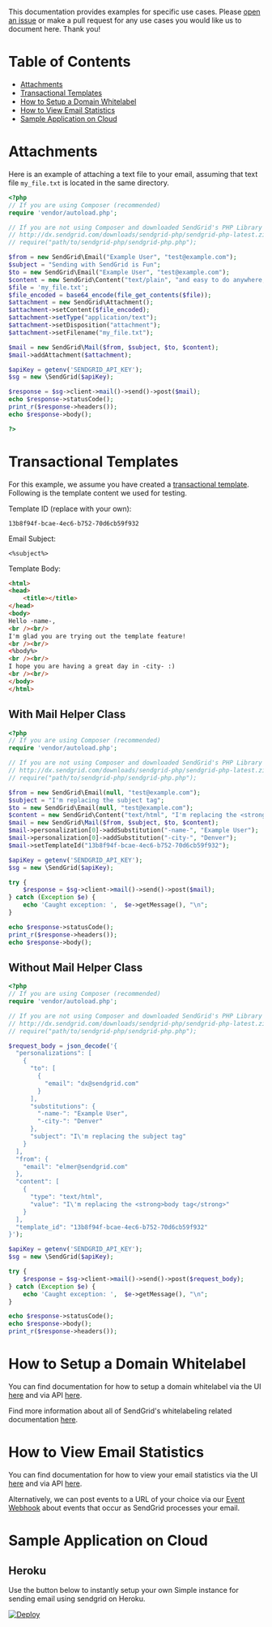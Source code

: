 This documentation provides examples for specific use cases. Please [open an issue](https://github.com/sendgrid/sendgrid-php/issues) or make a pull request for any use cases you would like us to document here. Thank you!

# Table of Contents
* [Attachments](#attachments)
* [Transactional Templates](#transactional_templates)
* [How to Setup a Domain Whitelabel](#domain_whitelabel)
* [How to View Email Statistics](#email_stats)
* [Sample Application on Cloud](#sample)

<a name="attachments"></a>
# Attachments

Here is an example of attaching a text file to your email, assuming that text file `my_file.txt` is located in the same directory.

```php
<?php
// If you are using Composer (recommended)
require 'vendor/autoload.php';

// If you are not using Composer and downloaded SendGrid's PHP Library
// http://dx.sendgrid.com/downloads/sendgrid-php/sendgrid-php-latest.zip
// require("path/to/sendgrid-php/sendgrid-php.php");

$from = new SendGrid\Email("Example User", "test@example.com");
$subject = "Sending with SendGrid is Fun";
$to = new SendGrid\Email("Example User", "test@example.com");
$content = new SendGrid\Content("text/plain", "and easy to do anywhere, even with PHP");
$file = 'my_file.txt';
$file_encoded = base64_encode(file_get_contents($file));
$attachment = new SendGrid\Attachment();
$attachment->setContent($file_encoded);
$attachment->setType("application/text");
$attachment->setDisposition("attachment");
$attachment->setFilename("my_file.txt");

$mail = new SendGrid\Mail($from, $subject, $to, $content);
$mail->addAttachment($attachment);

$apiKey = getenv('SENDGRID_API_KEY');
$sg = new \SendGrid($apiKey);

$response = $sg->client->mail()->send()->post($mail);
echo $response->statusCode();
print_r($response->headers());
echo $response->body();

?>
```

<a name="transactional_templates"></a>
# Transactional Templates

For this example, we assume you have created a [transactional template](https://sendgrid.com/docs/User_Guide/Transactional_Templates/index.html). Following is the template content we used for testing.

Template ID (replace with your own):

```text
13b8f94f-bcae-4ec6-b752-70d6cb59f932
```

Email Subject:

```text
<%subject%>
```

Template Body:

```html
<html>
<head>
	<title></title>
</head>
<body>
Hello -name-,
<br /><br/>
I'm glad you are trying out the template feature!
<br /><br/>
<%body%>
<br /><br/>
I hope you are having a great day in -city- :)
<br /><br/>
</body>
</html>
```

## With Mail Helper Class

```php
<?php
// If you are using Composer (recommended)
require 'vendor/autoload.php';

// If you are not using Composer and downloaded SendGrid's PHP Library
// http://dx.sendgrid.com/downloads/sendgrid-php/sendgrid-php-latest.zip
// require("path/to/sendgrid-php/sendgrid-php.php");

$from = new SendGrid\Email(null, "test@example.com");
$subject = "I'm replacing the subject tag";
$to = new SendGrid\Email(null, "test@example.com");
$content = new SendGrid\Content("text/html", "I'm replacing the <strong>body tag</strong>");
$mail = new SendGrid\Mail($from, $subject, $to, $content);
$mail->personalization[0]->addSubstitution("-name-", "Example User");
$mail->personalization[0]->addSubstitution("-city-", "Denver");
$mail->setTemplateId("13b8f94f-bcae-4ec6-b752-70d6cb59f932");

$apiKey = getenv('SENDGRID_API_KEY');
$sg = new \SendGrid($apiKey);

try {
    $response = $sg->client->mail()->send()->post($mail);
} catch (Exception $e) {
    echo 'Caught exception: ',  $e->getMessage(), "\n";
}

echo $response->statusCode();
print_r($response->headers());
echo $response->body();
```

## Without Mail Helper Class

```php
<?php
// If you are using Composer (recommended)
require 'vendor/autoload.php';

// If you are not using Composer and downloaded SendGrid's PHP Library
// http://dx.sendgrid.com/downloads/sendgrid-php/sendgrid-php-latest.zip
// require("path/to/sendgrid-php/sendgrid-php.php");

$request_body = json_decode('{
  "personalizations": [
    {
      "to": [
        {
          "email": "dx@sendgrid.com"
        }
      ],
      "substitutions": {
        "-name-": "Example User",
        "-city-": "Denver"
      },
      "subject": "I\'m replacing the subject tag"
    }
  ],
  "from": {
    "email": "elmer@sendgrid.com"
  },
  "content": [
    {
      "type": "text/html",
      "value": "I\'m replacing the <strong>body tag</strong>"
    }
  ],
  "template_id": "13b8f94f-bcae-4ec6-b752-70d6cb59f932"
}');

$apiKey = getenv('SENDGRID_API_KEY');
$sg = new \SendGrid($apiKey);

try {
    $response = $sg->client->mail()->send()->post($request_body);
} catch (Exception $e) {
    echo 'Caught exception: ',  $e->getMessage(), "\n";
}

echo $response->statusCode();
echo $response->body();
print_r($response->headers());
```

<a name="domain_whitelabel"></a>
# How to Setup a Domain Whitelabel

You can find documentation for how to setup a domain whitelabel via the UI [here](https://sendgrid.com/docs/Classroom/Basics/Whitelabel/setup_domain_whitelabel.html) and via API [here](https://github.com/sendgrid/sendgrid-php/blob/master/USAGE.md#whitelabel).

Find more information about all of SendGrid's whitelabeling related documentation [here](https://sendgrid.com/docs/Classroom/Basics/Whitelabel/index.html).

<a name="email_stats"></a>
# How to View Email Statistics

You can find documentation for how to view your email statistics via the UI [here](https://app.sendgrid.com/statistics) and via API [here](https://github.com/sendgrid/sendgrid-php/blob/master/USAGE.md#stats).

Alternatively, we can post events to a URL of your choice via our [Event Webhook](https://sendgrid.com/docs/API_Reference/Webhooks/event.html) about events that occur as SendGrid processes your email.

<a name="sample"></a>
# Sample Application on Cloud

## Heroku
Use the button below to instantly setup your own Simple instance for sending email using sendgrid on Heroku.

<a href="https://heroku.com/deploy?template=https://github.com/pangaunn/tree/example-heroku-hello-email">
  <img src="https://www.herokucdn.com/deploy/button.svg" alt="Deploy">
</a>

